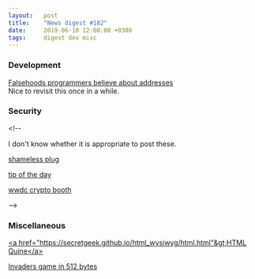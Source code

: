 ```yaml
---
layout:   post
title:    "News digest #182"
date:     2019-06-10 12:00:00 +0300
tags:     digest dev misc
---
```


### Development

[Falsehoods programmers believe about addresses](https://www.mjt.me.uk/posts/falsehoods-programmers-believe-about-addresses/)<br/>
Nice to revisit this once in a while.

### Security

&lt;!--

I don't know whether it is appropriate to post these.

[shameless plug](https://wwdcbysundell.com/2019/anastasiia-voitova-on-security/)

[tip of the day](https://twitter.com/nemesis09/status/1136263868177616896?s=21)

[wwdc crypto booth](https://twitter.com/vixentael/status/1136393225168666626)

--&gt;

### Miscellaneous

[&lt;a href="https://secretgeek.github.io/html_wysiwyg/html.html"&gt;HTML Quine&lt;/a&gt;](https://secretgeek.github.io/html_wysiwyg/html.html)

[Invaders game in 512 bytes](https://github.com/nanochess/Invaders)

